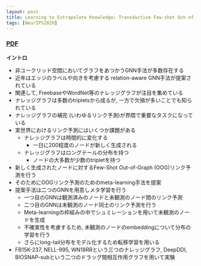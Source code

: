 ```yaml
---
layout: post
title: Learning to Extrapolate Knowledge: Transductive Few-shot Out-of-Graph Link Prediction 
tags: [NeurIPS2020]
---
```


### [PDF](https://proceedings.neurips.cc/paper/2020/file/0663a4ddceacb40b095eda264a85f15c-Paper.pdf)
**イントロ**
- 非ユークリッド空間においてグラフをあつかうGNN手法が多数存在する
- 近年はエッジのラベルや向きを考慮する relation-aware GNN手法が提案されている
- 関連して, FreebaseやWordNet等のナレッジグラフが注目を集めている
- ナレッジグラフは多数のtripletsから成るが, 一方で欠損が多いことでも知られている
- ナレッジグラフの補完 (いわゆるリンク予測)が界隈で重要なタスクになっている
- 実世界におけるリンク予測にはいくつか課題がある
  - ナレッジグラフは時間的に変化する
    - 一日に200程度のノードが新しく生成される
  - ナレッジグラフはロングテールの分布を持つ
    - ノードの大多数が少数のtripletを持つ
- 新しく生成されたノードに対するFew-Shot Out-of-Graph (OOG)リンク予測を行う
- そのためにOOGリンク予測のためのmeta-learning手法を提案
- 提案手法は二つのGNNを用意しメタ学習を行う
  - 一つ目のGNNは観測済みのノードと未観測のノード間のリンク予測 
  - 二つ目のGNNは未観測のノード同士のリンク予測を行う
  - Meta-learningの枠組みの中でシュミレーションを用いて未観測のノードを生成
  - 不確実性を考慮するため, 未観測のノードのembeddingについて分布の学習を行う
  - さらにlong-tail分布をモデル化するため転移学習を用いる
- FB15K-237, NELL-995, WN18RRという三つのナレッジグラフ, DeepDDI, BIOSNAP-subという二つのドラッグ間相互作用グラフを用いて実験


